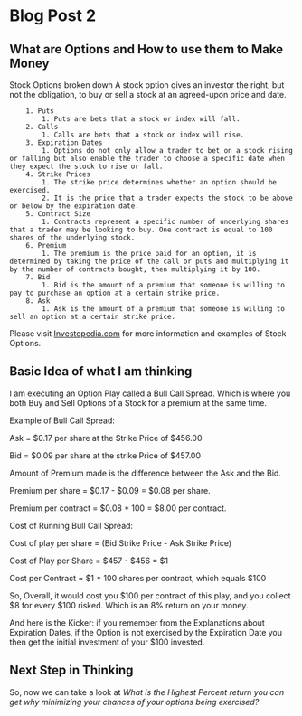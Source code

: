 # Blog Post 2

## What are Options and How to use them to Make Money

Stock Options broken down
A stock option gives an investor the right, but not the obligation, to buy or sell a stock at an agreed-upon price and date.  

        1. Puts
            1. Puts are bets that a stock or index will fall.
        2. Calls
            1. Calls are bets that a stock or index will rise.
        3. Expiration Dates
            1. Options do not only allow a trader to bet on a stock rising or falling but also enable the trader to choose a specific date when they expect the stock to rise or fall.
        4. Strike Prices
            1. The strike price determines whether an option should be exercised. 
            2. It is the price that a trader expects the stock to be above or below by the expiration date.
        5. Contract Size
            1. Contracts represent a specific number of underlying shares that a trader may be looking to buy. One contract is equal to 100 shares of the underlying stock.
        6. Premium
            1. The premium is the price paid for an option, it is determined by taking the price of the call or puts and multiplying it by the number of contracts bought, then multiplying it by 100.
        7. Bid
            1. Bid is the amount of a premium that someone is willing to pay to purchase an option at a certain strike price.
        8. Ask
            1. Ask is the amount of a premium that someone is willing to sell an option at a certain strike price.
        
Please visit [Investopedia.com](https://www.investopedia.com/terms/s/stockoption.asp#:~:text=Stock%20Option%20FAQs-,What%20Is%20a%20Stock%20Option%3F,that%20a%20stock%20will%20rise.) for more information and examples of Stock Options.

## Basic Idea of what I am thinking

I am executing an Option Play called a Bull Call Spread. Which is where you both Buy and Sell Options of a Stock for a premium at the same time.

Example of Bull Call Spread:

Ask = $0.17 per share at the Strike Price of $456.00

Bid = $0.09 per share at the strike Price of $457.00

Amount of Premium made is the difference between the Ask and the Bid.

Premium per share = $0.17 - $0.09 = $0.08 per share.

Premium per contract = $0.08 * 100 = $8.00 per contract.

Cost of Running Bull Call Spread:

Cost of play per share = (Bid Strike Price - Ask Strike Price)

Cost of Play per Share = $457 - $456 = $1

Cost per Contract = $1 * 100 shares per contract, which equals $100

So, Overall, it would cost you $100 per contract of this play, and you collect $8 for every $100 risked. Which is an 8% return on your money.

And here is the Kicker: if you remember from the Explanations about Expiration Dates, if the Option is not exercised by the Expiration Date you then get the initial investment of your $100 invested.

## Next Step in Thinking

So, now we can take a look at *What is the Highest Percent return you can get why minimizing your chances of your options being exercised?*

